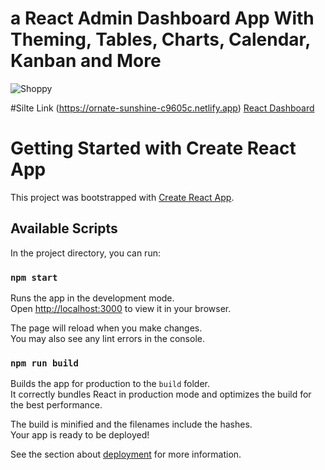 
# a React Admin Dashboard App With Theming, Tables, Charts, Calendar, Kanban and More

![Shoppy](https://i.ibb.co/W6g39w3/image.png)


#Silte Link 
(https://ornate-sunshine-c9605c.netlify.app)
[React Dashboard](https://ornate-sunshine-c9605c.netlify.app)
# Getting Started with Create React App

This project was bootstrapped with [Create React App](https://github.com/facebook/create-react-app).

## Available Scripts

In the project directory, you can run:

### `npm start`

Runs the app in the development mode.\
Open [http://localhost:3000](http://localhost:3000) to view it in your browser.

The page will reload when you make changes.\
You may also see any lint errors in the console.


### `npm run build`

Builds the app for production to the `build` folder.\
It correctly bundles React in production mode and optimizes the build for the best performance.

The build is minified and the filenames include the hashes.\
Your app is ready to be deployed!

See the section about [deployment](https://facebook.github.io/create-react-app/docs/deployment) for more information.

